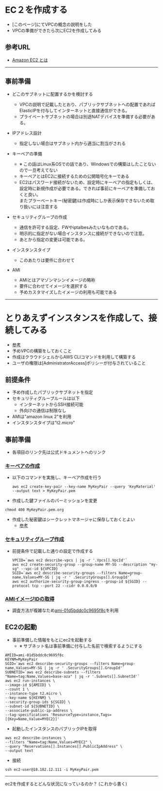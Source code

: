# EC２を作成する

- [このページ]にてVPCの概念の説明をした
- VPCの準備ができたら次にEC2を作成してみる

## 参考URL
- [Amazon EC2 とは](https://docs.aws.amazon.com/ja_jp/AWSEC2/latest/UserGuide/concepts.html)
---
## 事前準備
- どこのサブネットに配置するかを検討する   
  - VPCの説明で記載したとおり、パブリックサブネットへの配置であればElasticIPを付与してインターネットと直接通信ができる。   
  - プライベートサブネットの場合は別途NATデバイスを準備する必要がある。
- IPアドレス設計
  - 指定しない場合はサブネット内から適当に割当がされる

- キーペアの準備
  - ※ この話はLinux系OSでの話であり、Windowsでの構築はしたことないので一旦考えてない
  - キーペアとはEC2に接続するための公開暗号化キーである
  - EC2はパスワード接続がないため、設定時にキーペアの指定もしくは、設定時に新規作成が必要である。できれば事前にキーペアを準備しておくと良い。   
    またプラーベートキー(秘密鍵)は作成時にしか表示保存できないため取り扱いには注意する

- セキュリティグループの作成
  - 通信を許可する設定、FWやiptalbesみたいなものである。
  - 明示的に指定がない場合インスタンスに接続ができないので注意。
  - あとから指定の変更は可能である。

- インスタンスタイプ
  - このあたりは要件に合わせて

- AMI
  - AMIとはアマゾンマシンイメージの略称
  - 要件に合わせてイメージを選択する
  - 予めカスタマイズしたイメージの利用も可能である

---

# とりあえずインスタンスを作成して、接続してみる
- [参考](https://docs.aws.amazon.com/ja_jp/cli/latest/userguide/cli-services-ec2.html)
- 予めVPCの構築をしておくこと
- 作成はクラウドシェルからAWS CLIコマンドを利用して構築する
- ユーザの権限は[AdministratorAccess]ポリシーが付与されていること

## 前提条件
- 予め作成したパブリックサブネットを指定
- セキュリティグループルールは以下
  - インターネットからSSH接続可能
  - 外向けの通信は制限なし
- AMIは"amazon linux 2"を利用
- インスタンスタイプは"t2.micro"

## 事前準備
- 各項目のリンク先は公式ドキュメントへのリンク
### [キーペアの作成](https://docs.aws.amazon.com/ja_jp/cli/latest/userguide/cli-services-ec2-keypairs.html)
- 以下のコマンドを実施し、キーペア作成を行う
  ```
  aws ec2 create-key-pair --key-name MyKeyPair --query 'KeyMaterial' --output text > MyKeyPair.pem
  ```
- 作成した鍵ファイルのパーミッションを変更
```
chmod 400 MyKeyPair.pem.org
```
- 作成した秘密鍵はシークレットマネージャに保存しておくとよい
  - [参考](https://github.com/YoichiSoma/sites/blob/main/docs/aws/EC2%E3%82%AD%E3%83%BC%E3%83%9A%E3%82%A2%E7%A7%98%E5%AF%86%E9%8D%B5%E3%81%AE%E7%AE%A1%E7%90%86.md)

### [セキュリティグループ作成](https://docs.aws.amazon.com/ja_jp/cli/latest/userguide/cli-services-ec2-sg.html)
- 前提条件で記載した通りの設定で作成する
   ```
   VPCID=`aws ec2 describe-vpcs | jq -r '.Vpcs[].VpcId'`
   aws ec2 create-security-group --group-name MY-SG --description "my-sg" --vpc-id ${VPCID}
   SGID=`aws ec2 describe-security-groups --filters Name=group-name,Values=MY-SG | jq -r ' .SecurityGroups[].GroupId'`
   aws ec2 authorize-security-group-ingress --group-id ${SGID} --protocol tcp --port 22 --cidr 0.0.0.0/0
   ```
### [AMIイメージIDの取得](https://docs.aws.amazon.com/ja_jp/AWSEC2/latest/UserGuide/finding-an-ami.html)
- 調査方法が複雑なため[ami-01d5bddc0c9695f8c](https://blog.serverworks.co.jp/2023/03/16/172432)を利用

## EC2の起動
- 事前準備した情報をもとにec2を起動する
  - ※ サブネット名は事前準備に付与した名前で検索するようにする
```
AMIID=ami-01d5bddc0c9695f8c
KEYNM=MyKeyPair
SGID=`aws ec2 describe-security-groups --filters Name=group-name,Values=MY-SG | jq -r ' .SecurityGroups[].GroupId'`
SUBNETID=`aws ec2 describe-subnets --filters "Name=tag:Name,Values=base-aza" | jq -r '.Subnets[].SubnetId'`
aws ec2 run-instances \
--image-id ${AMIID} \
--count 1 \
--instance-type t2.micro \
--key-name ${KEYNM} \
--security-group-ids ${SGID} \
--subnet-id ${SUBNETID} \
--associate-public-ip-address \
--tag-specifications 'ResourceType=instance,Tags=[{Key=Name,Value=MYEC2}]'
```
- 起動したインスタンスのパブリックIPを取得
```
aws ec2 describe-instances \
--filters "Name=tag:Name,Values=MYEC2" \
--query "Reservations[].Instances[].PublicIpAddress" \
--output text
```
- 接続
```
ssh ec2-user@18.182.12.111 -i MyKeyPair.pem
```

---
ec2を作成するとどんな状況になっているのか？
(これから書く)

